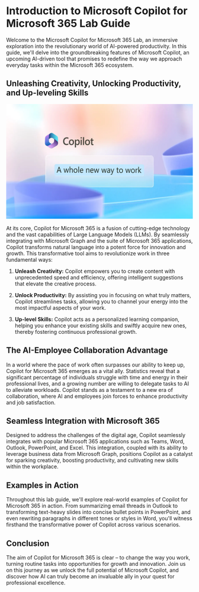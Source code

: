 # Introduction to Microsoft Copilot for Microsoft 365 Lab Guide

Welcome to the Microsoft Copilot for Microsoft 365 Lab, an immersive exploration into the revolutionary world of AI-powered productivity. In this guide, we'll delve into the groundbreaking features of Microsoft Copilot, an upcoming AI-driven tool that promises to redefine the way we approach everyday tasks within the Microsoft 365 ecosystem.

## Unleashing Creativity, Unlocking Productivity, and Up-leveling Skills

![](../labguide/media/intro1.1.png)

At its core, Copilot for Microsoft 365 is a fusion of cutting-edge technology and the vast capabilities of Large Language Models (LLMs). By seamlessly integrating with Microsoft Graph and the suite of Microsoft 365 applications, Copilot transforms natural language into a potent force for innovation and growth. This transformative tool aims to revolutionize work in three fundamental ways:

1. **Unleash Creativity:** Copilot empowers you to create content with unprecedented speed and efficiency, offering intelligent suggestions that elevate the creative process.

2. **Unlock Productivity:** By assisting you in focusing on what truly matters, Copilot streamlines tasks, allowing you to channel your energy into the most impactful aspects of your work.

3. **Up-level Skills:** Copilot acts as a personalized learning companion, helping you enhance your existing skills and swiftly acquire new ones, thereby fostering continuous professional growth.

## The AI-Employee Collaboration Advantage

In a world where the pace of work often surpasses our ability to keep up, Copilot for Microsoft 365 emerges as a vital ally. Statistics reveal that a significant percentage of individuals struggle with time and energy in their professional lives, and a growing number are willing to delegate tasks to AI to alleviate workloads. Copilot stands as a testament to a new era of collaboration, where AI and employees join forces to enhance productivity and job satisfaction.

## Seamless Integration with Microsoft 365

Designed to address the challenges of the digital age, Copilot seamlessly integrates with popular Microsoft 365 applications such as Teams, Word, Outlook, PowerPoint, and Excel. This integration, coupled with its ability to leverage business data from Microsoft Graph, positions Copilot as a catalyst for sparking creativity, boosting productivity, and cultivating new skills within the workplace.

## Examples in Action

Throughout this lab guide, we'll explore real-world examples of Copilot for Microsoft 365 in action. From summarizing email threads in Outlook to transforming text-heavy slides into concise bullet points in PowerPoint, and even rewriting paragraphs in different tones or styles in Word, you'll witness firsthand the transformative power of Copilot across various scenarios.

## Conclusion

The aim of Copilot for Microsoft 365 is clear – to change the way you work, turning routine tasks into opportunities for growth and innovation. Join us on this journey as we unlock the full potential of Microsoft Copilot, and discover how AI can truly become an invaluable ally in your quest for professional excellence. 